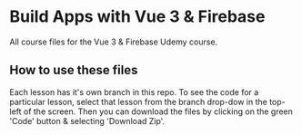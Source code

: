 # Build Apps with Vue 3 & Firebase
All course files for the Vue 3 &amp; Firebase Udemy course.

## How to use these files
Each lesson has it's own branch in this repo. To see the code for a particular lesson, select that lesson from the branch drop-dow in the top-left of the screen. Then you can download the files by clicking on the green 'Code' button & selecting 'Download Zip'.